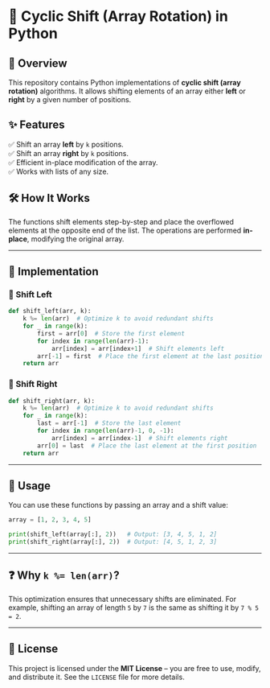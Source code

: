 # 🚀 Cyclic Shift (Array Rotation) in Python

## 📌 Overview
This repository contains Python implementations of **cyclic shift (array rotation)** algorithms. It allows shifting elements of an array either **left** or **right** by a given number of positions.

## ✨ Features
✅ Shift an array **left** by `k` positions.  
✅ Shift an array **right** by `k` positions.  
✅ Efficient in-place modification of the array.  
✅ Works with lists of any size.  

## 🛠 How It Works
The functions shift elements step-by-step and place the overflowed elements at the opposite end of the list. The operations are performed **in-place**, modifying the original array.

---

## 🔹 Implementation

### 🔄 Shift Left
```python
def shift_left(arr, k):
    k %= len(arr)  # Optimize k to avoid redundant shifts
    for _ in range(k):
        first = arr[0]  # Store the first element
        for index in range(len(arr)-1):
            arr[index] = arr[index+1]  # Shift elements left
        arr[-1] = first  # Place the first element at the last position
    return arr
```

### 🔄 Shift Right
```python
def shift_right(arr, k):
    k %= len(arr)  # Optimize k to avoid redundant shifts
    for _ in range(k):
        last = arr[-1]  # Store the last element
        for index in range(len(arr)-1, 0, -1):
            arr[index] = arr[index-1]  # Shift elements right
        arr[0] = last  # Place the last element at the first position
    return arr
```

---

## 📝 Usage
You can use these functions by passing an array and a shift value:

```python
array = [1, 2, 3, 4, 5]

print(shift_left(array[:], 2))   # Output: [3, 4, 5, 1, 2]
print(shift_right(array[:], 2))  # Output: [4, 5, 1, 2, 3]
```

---

## ❓ Why `k %= len(arr)`?
This optimization ensures that unnecessary shifts are eliminated. For example, shifting an array of length `5` by `7` is the same as shifting it by `7 % 5 = 2`.

---

## 📜 License
This project is licensed under the **MIT License** – you are free to use, modify, and distribute it. See the `LICENSE` file for more details.

